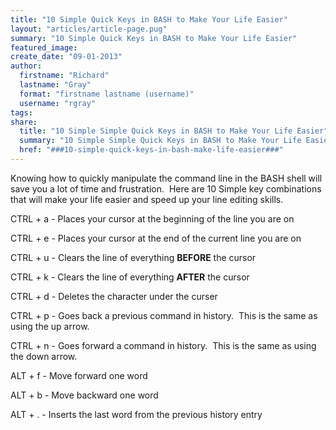 ```yaml
---
title: "10 Simple Quick Keys in BASH to Make Your Life Easier"
layout: "articles/article-page.pug"
summary: "10 Simple Quick Keys in BASH to Make Your Life Easier"
featured_image:
create_date: "09-01-2013"
author:
  firstname: "Richard"
  lastname: "Gray"
  format: "firstname lastname (username)"
  username: "rgray"
tags:
share:
  title: "10 Simple Simple Quick Keys in BASH to Make Your Life Easier"
  summary: "10 Simple Simple Quick Keys in BASH to Make Your Life Easier"
  href: "###10-simple-quick-keys-in-bash-make-life-easier###"
---
```

Knowing how to quickly manipulate the command line in the BASH shell will save you a lot of time and frustration.  Here are 10 Simple key combinations that will make your life easier and speed up your line editing skills.

CTRL + a - Places your cursor at the beginning of the line you are on

CTRL + e - Places your cursor at the end of the current line you are on

CTRL + u - Clears the line of everything <b>BEFORE</b> the cursor

CTRL + k - Clears the line of everything <b>AFTER</b> the cursor

CTRL + d - Deletes the character under the curser

CTRL + p - Goes back a previous command in history.  This is the same as using the up arrow.

CTRL + n - Goes forward a command in history.  This is the same as using the down arrow.

ALT + f - Move forward one word

ALT + b - Move backward one word

ALT + . - Inserts the last word from the previous history entry
